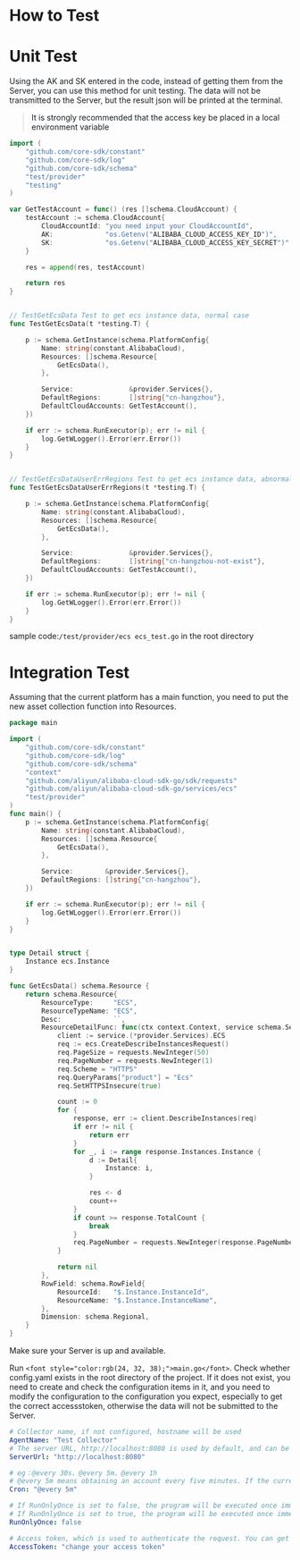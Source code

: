 # How to Test

# Unit Test 
<font style="color:rgb(24, 32, 38);">Using the AK and SK entered in the code, instead of getting them from the Server, you can use this method for unit testing. The data will not be transmitted to the Server, but the result json will be printed at the terminal. </font>

> <font style="color:rgb(24, 32, 38);">It is strongly recommended that the access key be placed in a local environment variable </font>
>

```go
import (
	"github.com/core-sdk/constant"
	"github.com/core-sdk/log"
	"github.com/core-sdk/schema"
	"test/provider"
	"testing"
)

var GetTestAccount = func() (res []schema.CloudAccount) {
    testAccount := schema.CloudAccount{
        CloudAccountId: "you need input your CloudAccountId",
        AK:             "os.Getenv("ALIBABA_CLOUD_ACCESS_KEY_ID")",
        SK:             "os.Getenv("ALIBABA_CLOUD_ACCESS_KEY_SECRET")",
    }

    res = append(res, testAccount)

    return res
}


// TestGetEcsData Test to get ecs instance data, normal case
func TestGetEcsData(t *testing.T) {

    p := schema.GetInstance(schema.PlatformConfig{
        Name: string(constant.AlibabaCloud),
        Resources: []schema.Resource{
            GetEcsData(),
        },

        Service:              &provider.Services{},
        DefaultRegions:       []string{"cn-hangzhou"},
        DefaultCloudAccounts: GetTestAccount(),
    })

    if err := schema.RunExecutor(p); err != nil {
        log.GetWLogger().Error(err.Error())
    }
}


// TestGetEcsDataUserErrRegions Test to get ecs instance data, abnormal case use not exist region
func TestGetEcsDataUserErrRegions(t *testing.T) {

    p := schema.GetInstance(schema.PlatformConfig{
        Name: string(constant.AlibabaCloud),
        Resources: []schema.Resource{
            GetEcsData(),
        },

        Service:              &provider.Services{},
        DefaultRegions:       []string{"cn-hangzhou-not-exist"},
        DefaultCloudAccounts: GetTestAccount(),
    })

    if err := schema.RunExecutor(p); err != nil {
        log.GetWLogger().Error(err.Error())
    }
}
```

sample code:`/test/provider/ecs ecs_test.go` in the root directory 

# Integration Test 
<font style="color:rgb(24, 32, 38);">Assuming that the current platform has a main function, you need to put the new asset collection function into Resources. </font>

```go
package main

import (
	"github.com/core-sdk/constant"
	"github.com/core-sdk/log"
	"github.com/core-sdk/schema"
	"context"
	"github.com/aliyun/alibaba-cloud-sdk-go/sdk/requests"
	"github.com/aliyun/alibaba-cloud-sdk-go/services/ecs"
	"test/provider"
)
func main() {
	p := schema.GetInstance(schema.PlatformConfig{
		Name: string(constant.AlibabaCloud),
		Resources: []schema.Resource{
			GetEcsData(),
		},

		Service:        &provider.Services{},
		DefaultRegions: []string{"cn-hangzhou"},
	})

	if err := schema.RunExecutor(p); err != nil {
		log.GetWLogger().Error(err.Error())
	}
}


type Detail struct {
	Instance ecs.Instance
}

func GetEcsData() schema.Resource {
	return schema.Resource{
		ResourceType:     "ECS",
		ResourceTypeName: "ECS",
		Desc:             ``,
		ResourceDetailFunc: func(ctx context.Context, service schema.ServiceInterface, res chan<- any) error {
			client := service.(*provider.Services).ECS
			req := ecs.CreateDescribeInstancesRequest()
			req.PageSize = requests.NewInteger(50)
			req.PageNumber = requests.NewInteger(1)
			req.Scheme = "HTTPS"
			req.QueryParams["product"] = "Ecs"
			req.SetHTTPSInsecure(true)

			count := 0
			for {
				response, err := client.DescribeInstances(req)
				if err != nil {
					return err
				}
				for _, i := range response.Instances.Instance {
					d := Detail{
						Instance: i,
					}

					res <- d
					count++
				}
				if count >= response.TotalCount {
					break
				}
				req.PageNumber = requests.NewInteger(response.PageNumber + 1)
			}

			return nil
		},
		RowField: schema.RowField{
			ResourceId:   "$.Instance.InstanceId",
			ResourceName: "$.Instance.InstanceName",
		},
		Dimension: schema.Regional,
	}
}
```

Make sure your Server is up and available.

<font style="color:rgb(24, 32, 38);">Run </font>`<font style="color:rgb(24, 32, 38);">main.go</font>`<font style="color:rgb(24, 32, 38);">. Check whether config.yaml exists in the root directory of the project. If it does not exist, you need to create and check the configuration items in it, and you need to modify the configuration to the configuration you expect, especially to get the correct accessstoken, otherwise the data will not be submitted to the Server. </font>

```yaml
# Collector name, if not configured, hostname will be used
AgentName: "Test Collector"
# The server URL, http://localhost:8080 is used by default, and can be adjusted according to actual conditions
ServerUrl: "http://localhost:8080"

# eg：@every 30s、@every 5m、@every 1h
# @every 5m means obtaining an account every five minutes. If the current task is finished, skip this task.
Cron: "@every 5m"

# If RunOnlyOnce is set to false, the program will be executed once immediately, but the program will not exit. It will be run regularly according to the Cron cycle.
# If RunOnlyOnce is set to true, the program will be executed once immediately and then exit.
RunOnlyOnce: false

# Access token, which is used to authenticate the request. You can get it from the server
AccessToken: "change your access token"
```



